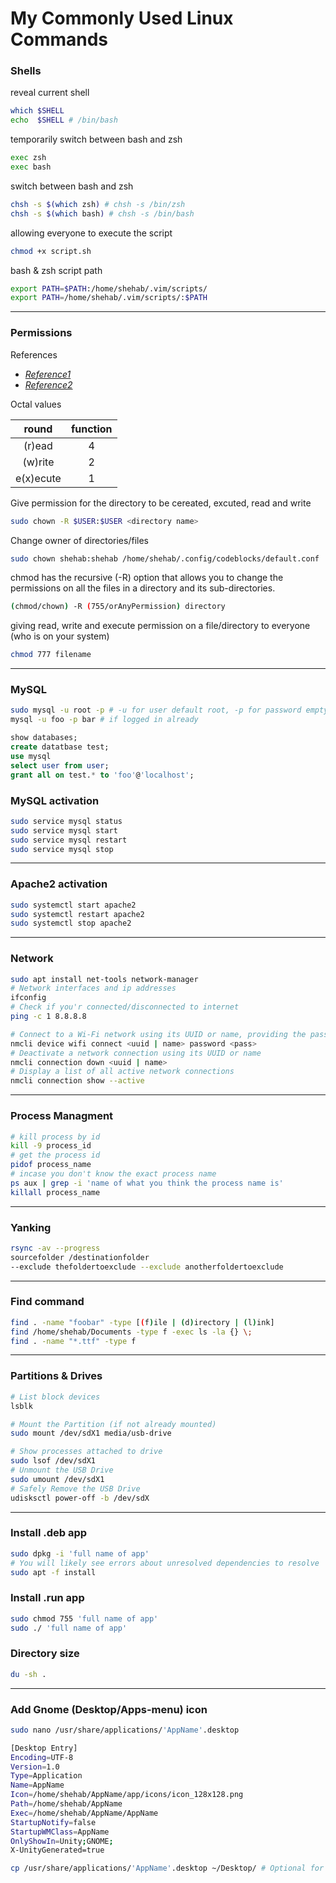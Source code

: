# My Commonly Used Linux Commands

### Shells
reveal current shell
```sh
which $SHELL
echo  $SHELL # /bin/bash
```
temporarily switch between bash and zsh
```sh
exec zsh
exec bash
```
switch between bash and zsh
```sh
chsh -s $(which zsh) # chsh -s /bin/zsh
chsh -s $(which bash) # chsh -s /bin/bash
```
allowing everyone to execute the script
```sh
chmod +x script.sh
```
bash & zsh script path
```sh
export PATH=$PATH:/home/shehab/.vim/scripts/
export PATH=/home/shehab/.vim/scripts/:$PATH
```
---
### Permissions
References
- [*Reference1*](https://linuxhandbook.com/chmod-command/)
- [*Reference2*](https://www.youtube.com/watch?v=moNTR6zCLUc)

Octal values

|   round   | function |
|:---------:|:--------:|
|   (r)ead  |     4    |
|  (w)rite  |     2    |
| e(x)ecute |     1    |

Give permission for the directory to be cereated, excuted, read and write
```sh
sudo chown -R $USER:$USER <directory name>
```

Change owner of directories/files
```sh
sudo chown shehab:shehab /home/shehab/.config/codeblocks/default.conf
```

chmod has the recursive (-R) option that allows you to change the permissions on all the files in a directory and its sub-directories.
```sh
(chmod/chown) -R (755/orAnyPermission) directory
```

giving read, write and execute permission on a file/directory to everyone     (who is on your system)
```sh
chmod 777 filename
```
---
### MySQL
```sh
sudo mysql -u root -p # -u for user default root, -p for password empty
mysql -u foo -p bar # if logged in already
```
```sql
show databases;
create datatbase test;
use mysql
select user from user;
grant all on test.* to 'foo'@'localhost';
```
### MySQL activation
```sh
sudo service mysql status 
sudo service mysql start 
sudo service mysql restart 
sudo service mysql stop 
```
---
### Apache2 activation
```sh
sudo systemctl start apache2
sudo systemctl restart apache2
sudo systemctl stop apache2
```
---
### Network
```sh
sudo apt install net-tools network-manager
# Network interfaces and ip addresses
ifconfig
# Check if you'r connected/disconnected to internet
ping -c 1 8.8.8.8

# Connect to a Wi-Fi network using its UUID or name, providing the password
nmcli device wifi connect <uuid | name> password <pass>
# Deactivate a network connection using its UUID or name
nmcli connection down <uuid | name>
# Display a list of all active network connections
nmcli connection show --active
```
---
### Process Managment
```sh
# kill process by id
kill -9 process_id
# get the process id
pidof process_name
# incase you don't know the exact process name
ps aux | grep -i 'name of what you think the process name is'
killall process_name
```
---
### Yanking
```sh
rsync -av --progress 
sourcefolder /destinationfolder 
--exclude thefoldertoexclude --exclude anotherfoldertoexclude
```
---
### Find command
```sh
find . -name "foobar" -type [(f)ile | (d)irectory | (l)ink]
find /home/shehab/Documents -type f -exec ls -la {} \; 
find . -name "*.ttf" -type f
```
---
### Partitions & Drives
```sh
# List block devices
lsblk

# Mount the Partition (if not already mounted)
sudo mount /dev/sdX1 media/usb-drive

# Show processes attached to drive
sudo lsof /dev/sdX1
# Unmount the USB Drive
sudo umount /dev/sdX1
# Safely Remove the USB Drive
udisksctl power-off -b /dev/sdX
```
---
### Install .deb app
```sh
sudo dpkg -i 'full name of app'
# You will likely see errors about unresolved dependencies to resolve
sudo apt -f install
```
### Install .run app
```sh
sudo chmod 755 'full name of app'
sudo ./ 'full name of app'
```
### Directory size
```sh
du -sh .
```
---
### Add Gnome (Desktop/Apps-menu) icon
```sh
sudo nano /usr/share/applications/'AppName'.desktop

[Desktop Entry]
Encoding=UTF-8
Version=1.0
Type=Application
Name=AppName
Icon=/home/shehab/AppName/app/icons/icon_128x128.png
Path=/home/shehab/AppName
Exec=/home/shehab/AppName/AppName
StartupNotify=false
StartupWMClass=AppName
OnlyShowIn=Unity;GNOME;
X-UnityGenerated=true

cp /usr/share/applications/'AppName'.desktop ~/Desktop/ # Optional for desktop-icon
```

